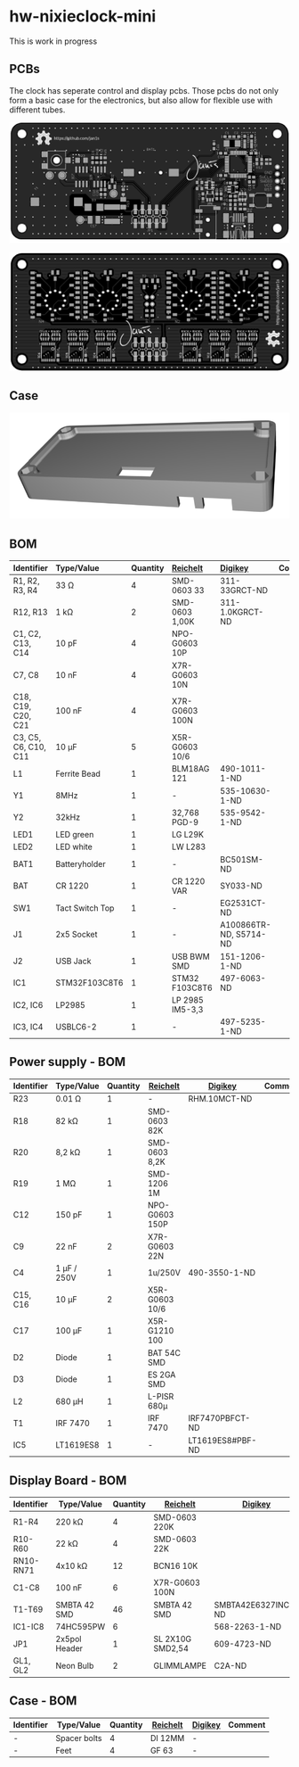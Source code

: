 # hw-nixieclock-mini
This is work in progress


## PCBs

The clock has seperate control and display pcbs. Those pcbs do not only form a basic case for the electronics, but also allow for flexible use with different tubes.

![Control PCB](docu/top_control_rev_a.png "Control PCB") 

![Display PCB for ZM1325](docu/top_display_zm1325_rev_a.png "Display PCB for ZM1325") 

## Case

![Case](docu/case_rev_a.png "Case") 


## BOM
| Identifier | Type/Value | Quantity | [Reichelt][reichelt] | [Digikey][digikey] | Comment |
| :---        | :---        | :---      | :---         | :---      | :---     |
| R1, R2, R3, R4 | 33 Ω | 4 | SMD-0603 33 | 311-33GRCT-ND |
| R12, R13 | 1 kΩ | 2 | SMD-0603 1,00K | 311-1.0KGRCT-ND |
| C1, C2, C13, C14 | 10 pF | 4 | NPO-G0603 10P |  |
| C7, C8 | 10 nF | 4 | X7R-G0603 10N |  |
| C18, C19, C20, C21 | 100 nF | 4 | X7R-G0603 100N |  |
| C3, C5, C6, C10, C11 | 10 µF | 5 | X5R-G0603 10/6 |  |
| L1 | Ferrite Bead | 1 | BLM18AG 121 | 490-1011-1-ND |
| Y1 | 8MHz | 1 | - | 535-10630-1-ND |
| Y2 | 32kHz | 1 | 32,768 PGD-9 | 535-9542-1-ND |
| LED1 | LED green | 1 | LG L29K |  |
| LED2 | LED white | 1 | LW L283 | |
| BAT1 | Batteryholder | 1 | - | BC501SM-ND |
| BAT | CR 1220 | 1 | CR 1220 VAR | SY033-ND |
| SW1 | Tact Switch Top | 1 | - | EG2531CT-ND |
| J1 | 2x5 Socket | 1 | - | A100866TR-ND, S5714-ND |
| J2 | USB Jack | 1 | USB BWM SMD | 151-1206-1-ND |
| IC1 | STM32F103C8T6 | 1 | STM32 F103C8T6 | 497-6063-ND |
| IC2, IC6 | LP2985 | 1 | LP 2985 IM5-3,3 |  |
| IC3, IC4 | USBLC6-2 | 1 | - | 497-5235-1-ND |

## Power supply - BOM
| Identifier | Type/Value | Quantity | [Reichelt][reichelt] | [Digikey][digikey] | Comment |
| ---        | ---        | ---      | ---         | ---      | ---     |
| R23 | 0.01 Ω | 1 | - | RHM.10MCT-ND |
| R18 | 82 kΩ | 1 | SMD-0603 82K |  |
| R20 | 8,2 kΩ | 1 | SMD-0603 8,2K |  |
| R19 | 1 MΩ | 1 | SMD-1206 1M |  |
| C12 | 150 pF | 1 | NPO-G0603 150P |  |
| C9 | 22 nF | 2 | X7R-G0603 22N |  |
| C4 | 1 µF / 250V | 1 | 1u/250V | 490-3550-1-ND  | |
| C15, C16 | 10 µF | 2 | X5R-G0603 10/6 |  |
| C17 | 100 µF | 1 | X5R-G1210 100 |  |
| D2 | Diode | 1 | BAT 54C SMD |  |
| D3 | Diode | 1 | ES 2GA SMD |  |
| L2 | 680 µH | 1 | L-PISR 680µ |  |
| T1 | IRF 7470 | 1 | IRF 7470 | IRF7470PBFCT-ND |
| IC5 | LT1619ES8 | 1 | - | LT1619ES8#PBF-ND |


## Display Board - BOM
| Identifier | Type/Value | Quantity | [Reichelt][reichelt] | [Digikey][digikey] | Comment |
| ---        | ---        | ---      | ---         | ---      | ---     |
| R1-R4 | 220 kΩ | 4 | SMD-0603 220K |  |
| R10-R60 | 22 kΩ | 4 | SMD-0603 22K |  |
| RN10-RN71| 4x10 kΩ | 12 | BCN16 10K |  |
| C1-C8 | 100 nF | 6 | X7R-G0603 100N |  |
| T1-T69 | SMBTA 42 SMD | 46 | SMBTA 42 SMD | SMBTA42E6327INCT-ND |
| IC1-IC8 | 74HC595PW | 6 |  | 568-2263-1-ND |
| JP1 | 2x5pol Header | 1 | SL 2X10G SMD2,54 | 609-4723-ND |
| GL1, GL2 | Neon Bulb | 2 | GLIMMLAMPE | C2A-ND |


## Case - BOM
| Identifier | Type/Value | Quantity | [Reichelt][reichelt] | [Digikey][digikey] | Comment |
| ---        | ---        | ---      | ---         | ---      | ---     |
| - | Spacer bolts | 4 | DI 12MM | - |
| - | Feet | 4 | GF 63 | - |


[reichelt]: http://www.reichelt.de
[digikey]: http://www.digikey.de
[mouser]: http://mouser.com
[aliexpress]: http://www.aliexpress.com
